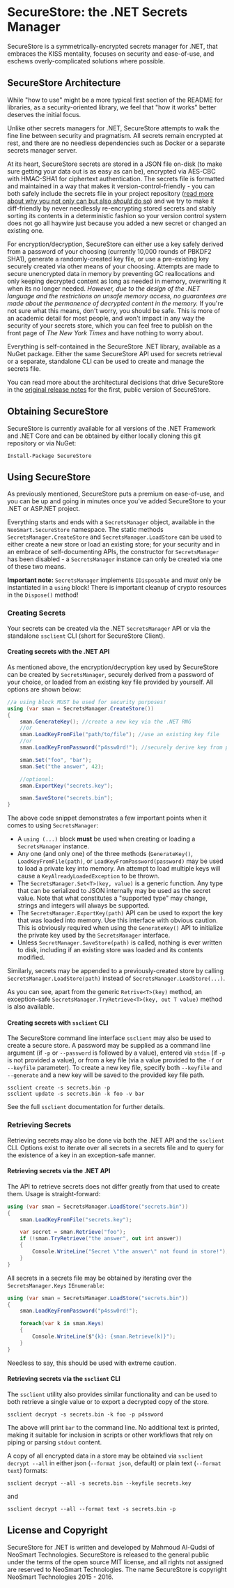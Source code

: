 # SecureStore: the .NET Secrets Manager

SecureStore is a symmetrically-encrypted secrets manager for .NET, that embraces the KISS mentality, focuses on security and ease-of-use, and eschews overly-complicated solutions where possible.

## SecureStore Architecture

While "how to use" might be a more typical first section of the README for libraries, as a security-oriented library, we feel that "how it works" better deserves the initial focus.

Unlike other secrets managers for .NET, SecureStore attempts to walk the fine line between security and pragmatism. All secrets remain encrypted at rest, and there are no needless dependencies such as Docker or a separate secrets manager server. 

At its heart, SecureStore secrets are stored in a JSON file on-disk (to make sure getting your data out is as easy as can be), encrypted via AES-CBC with HMAC-SHA1 for ciphertext authentication. The secrets file is formatted and maintained in a way that makes it version-control-friendly - you can both safely include the secrets file in your project repository ([read more about why you not only can but also _should_ do so](https://neosmart.net/blog/2017/securestore-a-net-secrets-manager/)) and we try to make it diff-friendly by never needlessly re-encrypting stored secrets and stably sorting its contents in a deterministic fashion so your version control system does not go all haywire just because you added a new secret or changed an existing one.

For encryption/decryption, SecureStore can either use a key safely derived from a password of your choosing (currently 10,000 rounds of PBKDF2 SHA1), generate a randomly-created key file, or use a pre-existing key securely created via other means of your choosing. Attempts are made to secure unencrypted data in memory by preventing GC reallocations and only keeping decrypted content as long as needed in memory, overwriting it when its no longer needed. _However, due to the design of the .NET language and the restrictions on unsafe memory access, no guarantees are made about the permanence of decrypted content in the memory._ If you're not sure what this means, don't worry, you should be safe. This is more of an academic detail for most people, and won't impact in any way the security of your secrets store, which you can feel free to publish on the front page of _The New York Times_ and have nothing to worry about.

Everything is self-contained in the SecureStore .NET library, available as a NuGet package. Either the same SecureStore API used for secrets retrieval or a separate, standalone CLI can be used to create and manage the secrets file.

You can read more about the architectural decisions that drive SecureStore in the [original release notes](https://neosmart.net/blog/2017/securestore-a-net-secrets-manager/) for the first, public version of SecureStore.

## Obtaining SecureStore

SecureStore is currently available for all versions of the .NET Framework and .NET Core and can be obtained by either locally cloning this git repository or via NuGet:

    Install-Package SecureStore

## Using SecureStore

As previously mentioned, SecureStore puts a premium on ease-of-use, and you can be up and going in minutes once you've added SecureStore to your .NET or ASP.NET project.

Everything starts and ends with a `SecretsManager` object, available in the `NeoSmart.SecureStore` namespace. The static methods `SecretsManager.CreateStore` and `SecretsManager.LoadStore` can be used to either create a new store or load an existing store; for your security and in an embrace of self-documenting APIs, the constructor for `SecretsManager` has been disabled - a `SecretsManager` instance can only be created via one of these two means.

**Important note:** `SecretsManager` implements `IDisposable` and _must_ only be instantiated in a `using` block! There is important cleanup of crypto resources in the `Dispose()` method!

### Creating Secrets

Your secrets can be created via the .NET `SecretsManager` API or via the standalone `ssclient` CLI (short for SecureStore Client).

#### Creating secrets with the .NET API

As mentioned above, the encryption/decryption key used by SecureStore can be created by `SecretsManager`, securely derived from a password of your choice, or loaded from an existing key file provided by yourself. All options are shown below:

```csharp
//a using block MUST be used for security purposes!
using (var sman = SecretsManager.CreateStore())
{
	sman.GenerateKey(); //create a new key via the .NET RNG
	//or
	sman.LoadKeyFromFile("path/to/file"); //use an existing key file
	//or
	sman.LoadKeyFromPassword("p4ssw0rd!"); //securely derive key from passsword

	sman.Set("foo", "bar");
	sman.Set("the answer", 42);

	//optional:
	sman.ExportKey("secrets.key");

	sman.SaveStore("secrets.bin");
}
```

The above code snippet demonstrates a few important points when it comes to using `SecretsManager`:

* A `using (...)` block **must** be used when creating or loading a `SecretsManager` instance.
* Any one (and only one) of the three methods (`GenerateKey()`, `LoadKeyFromFile(path)`, or `LoadKeyFromPassword(password)` may be used to load a private key into memory. An attempt to load multiple keys will cause a `KeyAlreadyLoadedException` to be thrown.
* The `SecretsManager.Set<T>(key, value)` is a generic function. Any type that can be serialized to JSON internally may be used as the secret value. Note that what constitutes a "supported type" may change, strings and integers will always be supported.
* The `SecretsManager.ExportKey(path)` API can be used to export the key that was loaded into memory. Use this interface with obvious caution. This is obviously required when using the `GenerateKey()` API to initialize the private key used by the `SecretsManager` interface.
* Unless `SecretManager.SaveStore(path)` is called, nothing is ever written to disk, including if an existing store was loaded and its contents modified.

Similarly, secrets may be appended to a previously-created store by calling `SecretsManager.LoadStore(path)` instead of `SecretsManager.LoadStore(...)`.

As you can see, apart from the generic `Retrive<T>(key)` method, an exception-safe `SecretsManager.TryRetrieve<T>(key, out T value)` method is also available.

#### Creating secrets with `ssclient` CLI

The SecureStore command line interface `ssclient` may also be used to create a secure store. A password may be supplied as a command line argument (if `-p` or `--password` is followed by a value), entered via `stdin` (if `-p` is not provided a value), or from a key file (via a value provided to the `-f` or `--keyfile` parameter). To create a new key file, specify both `--keyfile` and `--generate` and a new key will be saved to the provided key file path.

```
ssclient create -s secrets.bin -p
ssclient update -s secrets.bin -k foo -v bar
```

See the full `ssclient` documentation for further details.

### Retrieving Secrets

Retrieving secrets may also be done via both the .NET API and the `ssclient` CLI. Options exist to iterate over all secrets in a secrets file and to query for the existence of a key in an exception-safe manner.

#### Retrieving secrets via the .NET API

The API to retrieve secrets does not differ greatly from that used to create them. Usage is straight-forward:

```csharp
using (var sman = SecretsManager.LoadStore("secrets.bin"))
{
	sman.LoadKeyFromFile("secrets.key");

	var secret = sman.Retrieve("foo");
	if (!sman.TryRetrieve("the answer", out int answer))
	{
		Console.WriteLine("Secret \"the answer\" not found in store!");
	}
}
```

All secrets in a secrets file may be obtained by iterating over the `SecretsManager.Keys` `IEnumerable`:

```csharp
using (var sman = SecretsManager.LoadStore("secrets.bin"))
{
	sman.LoadKeyFromPassword("p4ssw0rd!");

	foreach(var k in sman.Keys)
	{
		Console.WriteLine($"{k}: {sman.Retrieve(k)}");
	}
}
```

Needless to say, this should be used with extreme caution.


#### Retrieving secrets via the `ssclient` CLI

The `ssclient` utility also provides similar functionality and can be used to both retrieve a single value or to export a decrypted copy of the store.

    ssclient decrypt -s secrets.bin -k foo -p p4ssword

The above will print `bar` to the command line. No additional text is printed, making it suitable for inclusion in scripts or other workflows that rely on piping or parsing `stdout` content.

A copy of all encrypted data in a store may be obtained via `ssclient decrypt --all` in either json (`--format json`, default) or plain text (`--format text`) formats:

    ssclient decrypt --all -s secrets.bin --keyfile secrets.key

and

    ssclient decrypt --all --format text -s secrets.bin -p

## License and Copyright

SecureStore for .NET is written and developed by Mahmoud Al-Qudsi of NeoSmart Technologies. SecureStore is released to the general public under the terms of the open source MIT license, and all rights not assigned are reserved to NeoSmart Technologies. The name SecureStore is copyright NeoSmart Technologies 2015 - 2016.
